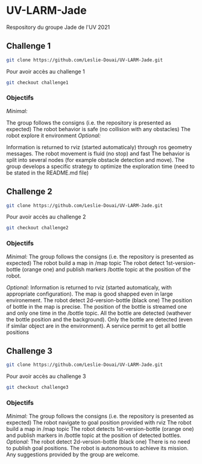 # UV-LARM-Jade
Respository du groupe Jade de l'UV 2021

## Challenge 1
```bash
git clone https://github.com/Leslie-Douai/UV-LARM-Jade.git
```
Pour avoir accès au challenge 1
``` bash
git checkout challenge1
```
### Objectifs 
_Minimal:_

The group follows the consigns (i.e. the repository is presented as expected)
The robot behavior is safe (no collision with any obstacles)
The robot explore it environment
_Optional:_

Information is returned to rviz (started automaticaly) through ros geometry messages.
The robot movement is fluid (no stop) and fast
The behavior is split into several nodes (for example obstacle detection and move).
The group develops a specific strategy to optimize the exploration time (need to be stated in the README.md file)

## Challenge 2
```bash
git clone https://github.com/Leslie-Douai/UV-LARM-Jade.git
```
Pour avoir accès au challenge 2
``` bash
git checkout challenge2
```
### Objectifs 

_Minimal:_
The group follows the consigns (i.e. the repository is presented as expected)
The robot build a map in /map topic
The robot detect 1st-version-bottle (orange one) and publish markers /bottle topic at the position of the robot.

_Optional:_
Information is returned to rviz (started automaticaly, with appropriate configuration).
The map is good shapped even in large environement.
The robot detect 2d-version-bottle (black one)
The position of bottle in the map is precise.
The position of the bottle is streamed one and only one time in the /bottle topic.
All the bottle are detected (wathever the bottle position and the background).
Only the bottle are detected (even if similar object are in the environment).
A service permit to get all bottle positions


## Challenge 3
```bash
git clone https://github.com/Leslie-Douai/UV-LARM-Jade.git
```
Pour avoir accès au challenge 3
``` bash
git checkout challenge3
```
### Objectifs 
_Minimal:_
The group follows the consigns (i.e. the repository is presented as expected)
The robot navigate to goal position provided with rviz
The robot build a map in /map topic
The robot detects 1st-version-bottle (orange one) and publish markers in /bottle topic at the position of detected bottles.
_Optional:_
The robot detect 2d-version-bottle (black one)
There is no need to publish goal positions. The robot is autonomous to achieve its mission.
Any suggestions provided by the group are welcome.
